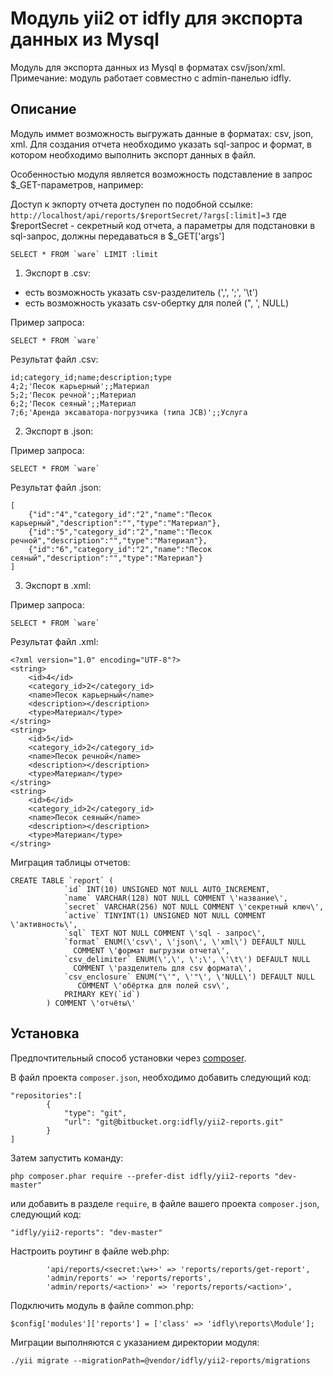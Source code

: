 Модуль yii2 от idfly для экспорта данных из Mysql
=====================
Модуль для экспорта данных из Mysql в форматах csv/json/xml.
Примечание: модуль работает совместно с admin-панелью idfly.

Описание
---------
Модуль иммет возможность выгружать данные в форматах: csv, json, xml.
Для создания отчета необходимо указать sql-запрос и формат, в котором 
необходимо выполнить экспорт данных в файл.

Особенностью модуля является возможность подставление в запрос 
$_GET-параметров, например:

Доступ к экпорту отчета доступен по подобной ссылке: 
```http://localhost/api/reports/$reportSecret/?args[:limit]=3```
где $reportSecret - секретный код отчета, а параметры для подстановки в 
sql-запрос, должны передаваться в $_GET['args']

```
SELECT * FROM `ware` LIMIT :limit
```

1) Экспорт в .csv:
 
 - есть возможность указать csv-разделитель (',', ';', '\t')
 - есть возможность указать csv-обертку для полей (", ', NULL)
 

Пример запроса: 
```
SELECT * FROM `ware`
```
Результат файл .csv:
```
id;category_id;name;description;type
4;2;'Песок карьерный';;Материал
5;2;'Песок речной';;Материал
6;2;'Песок сеяный';;Материал
7;6;'Аренда эксаватора-погрузчика (типа JCB)';;Услуга
```

2) Экспорт в .json:

Пример запроса: 
```
SELECT * FROM `ware`
```
Результат файл .json:
```
[
    {"id":"4","category_id":"2","name":"Песок карьерный","description":"","type":"Материал"},
    {"id":"5","category_id":"2","name":"Песок речной","description":"","type":"Материал"},
    {"id":"6","category_id":"2","name":"Песок сеяный","description":"","type":"Материал"}
]
```

3) Экспорт в .xml:

Пример запроса: 
```
SELECT * FROM `ware`
```
Результат файл .xml:
```
<?xml version="1.0" encoding="UTF-8"?>
<string>
	<id>4</id>
	<category_id>2</category_id>
	<name>Песок карьерный</name>
	<description></description>
	<type>Материал</type>
</string>
<string>
	<id>5</id>
	<category_id>2</category_id>
	<name>Песок речной</name>
	<description></description>
	<type>Материал</type>
</string>
<string>
	<id>6</id>
	<category_id>2</category_id>
	<name>Песок сеяный</name>
	<description></description>
	<type>Материал</type>
</string>
```

Миграция таблицы отчетов: 
```
CREATE TABLE `report` (
            `id` INT(10) UNSIGNED NOT NULL AUTO_INCREMENT,
            `name` VARCHAR(128) NOT NULL COMMENT \'название\',
            `secret` VARCHAR(256) NOT NULL COMMENT \'секретный ключ\',
            `active` TINYINT(1) UNSIGNED NOT NULL COMMENT \'активность\',
            `sql` TEXT NOT NULL COMMENT \'sql - запрос\',
            `format` ENUM(\'csv\', \'json\', \'xml\') DEFAULT NULL
              COMMENT \'формат выгрузки отчета\',
            `csv_delimiter` ENUM(\',\', \';\', \'\t\') DEFAULT NULL
              COMMENT \'разделитель для csv формата\',
            `csv_enclosure` ENUM("\'", \'"\', \'NULL\') DEFAULT NULL
               COMMENT \'обёртка для полей csv\',
            PRIMARY KEY(`id`)
        ) COMMENT \'отчёты\'
```

Установка
---------
Предпочтительный способ установки через [composer](http://getcomposer.org/download/).

В файл проекта `composer.json`, необходимо добавить следующий код:

```
"repositories":[
        {
            "type": "git",
            "url": "git@bitbucket.org:idfly/yii2-reports.git"
        }
]
```

Затем запустить команду:

```
php composer.phar require --prefer-dist idfly/yii2-reports "dev-master"
```

или добавить в разделе `require`, в файле вашего проекта `composer.json`, следующий код:

```
"idfly/yii2-reports": "dev-master"
```

Настроить роутинг в файле web.php: 
```
        'api/reports/<secret:\w+>' => 'reports/reports/get-report',
        'admin/reports' => 'reports/reports',
        'admin/reports/<action>' => 'reports/reports/<action>',
```

Подключить модуль в файле common.php:
```
$config['modules']['reports'] = ['class' => 'idfly\reports\Module'];
```

Миграции выполняются с указанием директории модуля:
```
﻿./yii migrate --migrationPath=@vendor/idfly/yii2-reports/migrations
```